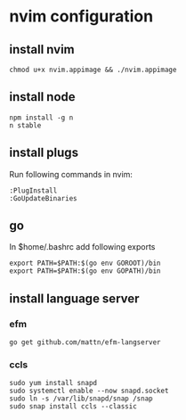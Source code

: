 # nvim configuration

## install nvim
```
chmod u+x nvim.appimage && ./nvim.appimage
```

## install node
```
npm install -g n
n stable
```

## install plugs
Run following commands in nvim:
```
:PlugInstall
:GoUpdateBinaries
```

## go

In $home/.bashrc add following exports

```
export PATH=$PATH:$(go env GOROOT)/bin
export PATH=$PATH:$(go env GOPATH)/bin
```

## install language server

### efm

```
go get github.com/mattn/efm-langserver
```

### ccls

```
sudo yum install snapd
sudo systemctl enable --now snapd.socket
sudo ln -s /var/lib/snapd/snap /snap
sudo snap install ccls --classic
```
